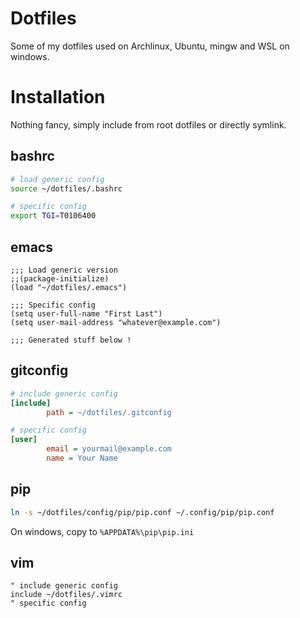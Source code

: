 # Dotfiles

Some of my dotfiles used on Archlinux, Ubuntu, mingw and WSL on windows.

# Installation

Nothing fancy, simply include from root dotfiles or directly symlink.

## bashrc

``` sh
# load generic config
source ~/dotfiles/.bashrc

# specific config
export TGI=T0106400
```

## emacs

``` elisp
;;; Load generic version
;;(package-initialize)
(load "~/dotfiles/.emacs")

;;; Specific config
(setq user-full-name "First Last")
(setq user-mail-address "whatever@example.com")

;;; Generated stuff below !
```

## gitconfig

``` ini
# include generic config
[include]
        path = ~/dotfiles/.gitconfig

# specific config
[user]
        email = yourmail@example.com
        name = Your Name
```

## pip

``` sh
ln -s ~/dotfiles/config/pip/pip.conf ~/.config/pip/pip.conf
```

On windows, copy to `%APPDATA%\pip\pip.ini`

## vim

``` vim
" include generic config
include ~/dotfiles/.vimrc
" specific config
```
